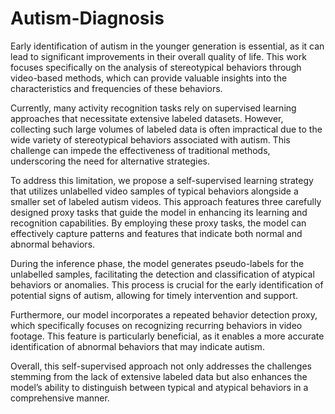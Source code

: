 # Autism-Diagnosis

Early identification of autism in the younger generation is essential, as it can lead to significant improvements in their overall quality of life. This work focuses specifically on the analysis of stereotypical behaviors through video-based methods, which can provide valuable insights into the characteristics and frequencies of these behaviors.

Currently, many activity recognition tasks rely on supervised learning approaches that necessitate extensive labeled datasets. However, collecting such large volumes of labeled data is often impractical due to the wide variety of stereotypical behaviors associated with autism. This challenge can impede the effectiveness of traditional methods, underscoring the need for alternative strategies.

To address this limitation, we propose a self-supervised learning strategy that utilizes unlabelled video samples of typical behaviors alongside a smaller set of labeled autism videos. This approach features three carefully designed proxy tasks that guide the model in enhancing its learning and recognition capabilities. By employing these proxy tasks, the model can effectively capture patterns and features that indicate both normal and abnormal behaviors.

During the inference phase, the model generates pseudo-labels for the unlabelled samples, facilitating the detection and classification of atypical behaviors or anomalies. This process is crucial for the early identification of potential signs of autism, allowing for timely intervention and support.

Furthermore, our model incorporates a repeated behavior detection proxy, which specifically focuses on recognizing recurring behaviors in video footage. This feature is particularly beneficial, as it enables a more accurate identification of abnormal behaviors that may indicate autism.

Overall, this self-supervised approach not only addresses the challenges stemming from the lack of extensive labeled data but also enhances the model’s ability to distinguish between typical and atypical behaviors in a comprehensive manner.
